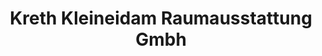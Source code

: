 ---
title: "Kreth Kleineidam Raumausstattung Gmbh"
url: /hildesheim/kreth-kleineidam-raumausstattung-gmbh/
shop: Raumausstattung
---
